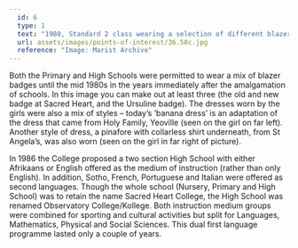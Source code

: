 ```yaml
---
  id: 6
  type: 1
  text: "1980, Standard 2 class wearing a selection of different blazer badges. Ms Field, their class teacher, remains a member of the teaching staff at the College today having started at the school in 1978."
  url: assets/images/points-of-interest/36.50c.jpg
  reference: "Image: Marist Archive"
---
```

Both the Primary and High Schools were permitted to wear a mix of blazer badges until the mid 1980s in the years immediately after the amalgamation of schools. In this image you can make out at least three (the old and new badge at Sacred Heart, and the Ursuline badge). The dresses worn by the girls were also a mix of styles – today’s ‘banana dress’ is an adaptation of the dress that came from Holy Family, Yeoville (seen on the girl on far left). Another style of dress, a pinafore with collarless shirt underneath, from St Angela’s, was also worn (seen on the girl in far right of picture).

In 1986 the College proposed a two section High School with either Afrikaans or English offered as the medium of instruction (rather than only English). In addition, Sotho, French, Portuguese and Italian were offered as second languages. Though the whole school (Nursery, Primary and High School) was to retain the name Sacred Heart College, the High School was renamed Observatory College/Kollege. Both instruction medium groups were combined for sporting and cultural activities but split for Languages, Mathematics, Physical and Social Sciences. This dual first language programme lasted only a couple of years.       